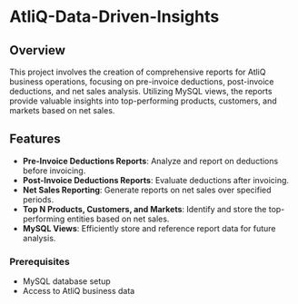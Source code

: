 # AtliQ-Data-Driven-Insights

## Overview
This project involves the creation of comprehensive reports for AtliQ business operations, focusing on pre-invoice deductions, post-invoice deductions, and net sales analysis. 
Utilizing MySQL views, the reports provide valuable insights into top-performing products, customers, and markets based on net sales.

## Features
- **Pre-Invoice Deductions Reports**: Analyze and report on deductions before invoicing.
- **Post-Invoice Deductions Reports**: Evaluate deductions after invoicing.
- **Net Sales Reporting**: Generate reports on net sales over specified periods.
- **Top N Products, Customers, and Markets**: Identify and store the top-performing entities based on net sales.
- **MySQL Views**: Efficiently store and reference report data for future analysis.

### Prerequisites
- MySQL database setup
- Access to AtliQ business data
